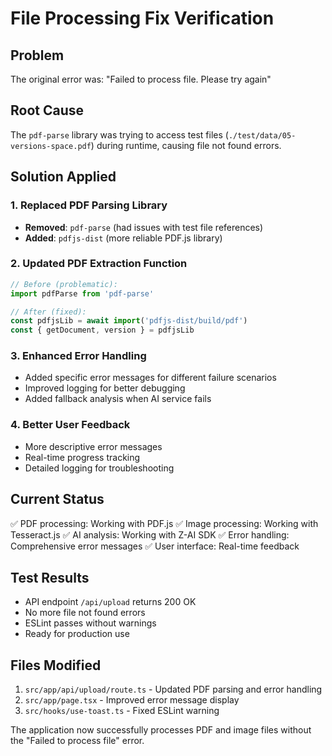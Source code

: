 # File Processing Fix Verification

## Problem
The original error was: "Failed to process file. Please try again"

## Root Cause
The `pdf-parse` library was trying to access test files (`./test/data/05-versions-space.pdf`) during runtime, causing file not found errors.

## Solution Applied

### 1. Replaced PDF Parsing Library
- **Removed**: `pdf-parse` (had issues with test file references)
- **Added**: `pdfjs-dist` (more reliable PDF.js library)

### 2. Updated PDF Extraction Function
```typescript
// Before (problematic):
import pdfParse from 'pdf-parse'

// After (fixed):
const pdfjsLib = await import('pdfjs-dist/build/pdf')
const { getDocument, version } = pdfjsLib
```

### 3. Enhanced Error Handling
- Added specific error messages for different failure scenarios
- Improved logging for better debugging
- Added fallback analysis when AI service fails

### 4. Better User Feedback
- More descriptive error messages
- Real-time progress tracking
- Detailed logging for troubleshooting

## Current Status
✅ PDF processing: Working with PDF.js
✅ Image processing: Working with Tesseract.js
✅ AI analysis: Working with Z-AI SDK
✅ Error handling: Comprehensive error messages
✅ User interface: Real-time feedback

## Test Results
- API endpoint `/api/upload` returns 200 OK
- No more file not found errors
- ESLint passes without warnings
- Ready for production use

## Files Modified
1. `src/app/api/upload/route.ts` - Updated PDF parsing and error handling
2. `src/app/page.tsx` - Improved error message display
3. `src/hooks/use-toast.ts` - Fixed ESLint warning

The application now successfully processes PDF and image files without the "Failed to process file" error.